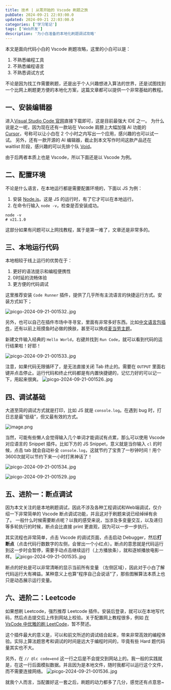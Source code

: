 ```yaml
---
title: 技术 | 从零开始的 Vscode 刷题之旅
pubDate: 2024-09-21 22:03:00.0
updated: 2024-09-21 22:03:00.0
categories: ['学习笔记']
tags: ['Web开发']
description: '为小白准备的本地化刷题调试攻略'
---
```


本文是面向代码小白的 Vscode 刷题攻略，这里的小白可以是：

1. 不熟悉编程工具
2. 不熟悉编程语言
3. 不熟悉调试方式

不论是因为找工作需要刷题，还是出于个人兴趣想进入算法的世界，还是试图找到一个比网上刷题更方便的本地化方案，这篇文章都可以提供一个非常基础的教程。

## 一、安装编辑器

进入[Visual Studio Code 官网](https://code.visualstudio.com/)直接下载即可，这是目前最强大 IDE 之一。
为什么说是之一呢，因为现在还有一款站在 Vscode 肩膀上大幅加强 AI 功能的 [Cursor](https://www.cursor.com/)，号称可以让小白在 2 个小时之内写出一个应用，感兴趣的也可以试一试。
另外，还有一款开源的 AI 编辑器，截止到本文写作时间这款产品还在 waitlist 阶段，感兴趣的可以先排个队 [Void](https://voideditor.com/)。

由于后两者本质上也是 Vscode，所以下面还是以 Vscode 为例。

## 二、配置环境

不论是什么语言，在本地运行都是需要配置环境的，下面以 JS 为例：

1. 安装 [Node.js](https://nodejs.org/en/download/prebuilt-installer)。这是 JS 的运行时，有了它才可以在本地运行。
2. 在命令行输入 `node -v`，检查是否安装成功。

```
node -v
# v21.1.0
```

这部分如果有问题可以上网找教程，属于是第一难了，文章还是非常多的。

## 三、本地运行代码

本地相较于线上运行的优势在于：
1. 更好的语法提示和编程便携性
2. 0时延的流畅体验
3. 更方便的代码调试

这里推荐安装 `Code Runner` 插件，提供了几乎所有主流语言的快捷运行方式。安装方式如下；

![picgo-2024-09-21-001532..jpg](https://ender-picgo.oss-cn-shenzhen.aliyuncs.com/img/picgo-2024-09-21-001532..jpg)

另外，也可以自己在插件市场中寻寻宝，里面有非常多好东西。比如[中文语言包插件](https://marketplace.visualstudio.com/items?itemName=MS-CEINTL.vscode-language-pack-zh-hans)，还有以前上班摸鱼时必做的换肤，甚至可以换成[麦当劳主题](https://vscodethemes.com/e/samuelepignone.fakedonalds/fakedonalds)。

新建文件输入经典的 `Hello World`，右键并找到 `Run Code`，就可以看到代码的运行结果啦！好耶！

![picgo-2024-09-21-001533..jpg](https://ender-picgo.oss-cn-shenzhen.aliyuncs.com/img/picgo-2024-09-21-001533..jpg)


注意，如果代码无限循环了，是无法直接关闭 Tab 终止的。需要在 `OUTPUT` 里面右键并点击停止。运行代码和终止代码都是有内置快捷键的，记忆力好的可以记一下，用起来很爽。
![picgo-2024-09-21-001526..jpg](https://ender-picgo.oss-cn-shenzhen.aliyuncs.com/img/picgo-2024-09-21-001526..jpg)

## 四、调试基础


大道至简的调试方式就是打印，比如 JS 就是 `console.log`。在遇到 bug 时，打日志是最“低级”，但又最有效的方式。

![image.png](https://ender-picgo.oss-cn-shenzhen.aliyuncs.com/img/20240921005735.png)

当然，可能有些懒人会觉得输入几个单词才能调试有点累，那么可以使用 Vscode 对应语言的 Snippet 插件。比如下方的 JS Snippet，意义就是当你输入 `cl` 的时候，点击 tab 就会自动补全
`console.log`，这就节约了宝贵了一秒钟时间！用个 3600次就可以节约下来一小时打黑神话了！

![picgo-2024-09-21-001534..jpg](https://ender-picgo.oss-cn-shenzhen.aliyuncs.com/img/picgo-2024-09-21-001534..jpg)

![picgo-2024-09-21-001529..jpg](https://ender-picgo.oss-cn-shenzhen.aliyuncs.com/img/picgo-2024-09-21-001529..jpg)

## 五、进阶一：断点调试

因为本文关注的是本地刷题调试，因此不涉及各种工程调试和Web端调试，仅介绍一下非常简单的 Vscode 断点调试功能，并且这对于刷题来说已经绰绰有余了。
一般什么时候需要断点呢？以我的感受来说，当涉及多变量交互，以及递归等多轮执行的时候，断点会比直接 print 更直观，因为可以一步一步执行。

其实流程也非常简单，点击 Vscode 的调试页面，点击启动 Debugger，然后**打断点**（点击代码行数数字的左侧，会冒出一个小红点）。断点的意思就是代码运行到这一步时会暂停，需要手动点击继续运行（上方播放条），就和逐帧播放电影一样。
![picgo-2024-09-21-001535..jpg](https://ender-picgo.oss-cn-shenzhen.aliyuncs.com/img/picgo-2024-09-21-001535..jpg)

断点的好处是可以非常清晰的显示当前所有变量 （左侧区域），因此对于小白了解代码运行大有裨益。某种意义上也算“程序自己会说话”了，那些图解算法本质上也只是动态展示运行变量。

## 六、进阶二：Leetcode

如果想刷 Leetcode，强烈推荐 Leetcode 插件。安装后登录，就可以在本地写代码，然后点击提交后上传到网站上校验。关于配置网上教程很多，例如 [在 VsCode 中优雅的刷 LeetCode](https://juejin.cn/post/7044565186656600072)，暂不赘述。

这个插件最大的意义是，可以和前文所述的调试结合起来，带来非常高效的编程体验。实际上算法题思考和调试的时间是远大于编程时间的，毕竟有些 Hard 题代码量其实也不大。

另外，在 `// @lc code=end` 这一行之后是不会提交到网站上的。我一般的实践就是，在这一行后面模拟数据。并且因为是本地文件，随时我都可以运行这个文件，而不需要连接网络。
![picgo-2024-09-21-001536..jpg](https://ender-picgo.oss-cn-shenzhen.aliyuncs.com/img/picgo-2024-09-21-001536..jpg)

就我个人而言，当配置好这一套之后，刷题的动力都多了几分，感觉还有点意思~



